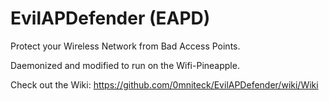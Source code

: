# EvilAPDefender (EAPD)
Protect your Wireless Network from Bad Access Points.

Daemonized and modified to run on the Wifi-Pineapple.

Check out the Wiki: https://github.com/0mniteck/EvilAPDefender/wiki/Wiki
